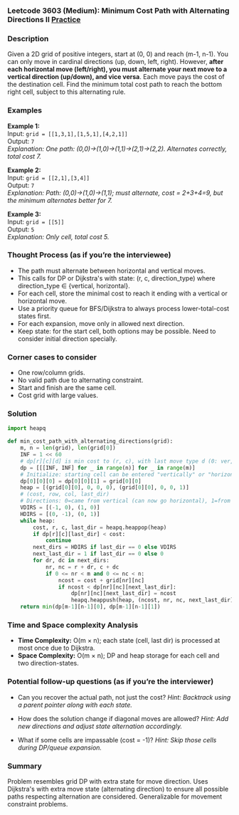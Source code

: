 ### Leetcode 3603 (Medium): Minimum Cost Path with Alternating Directions II [Practice](https://leetcode.com/problems/minimum-cost-path-with-alternating-directions-ii)

### Description  
Given a 2D grid of positive integers, start at (0, 0) and reach (m-1, n-1). You can only move in cardinal directions (up, down, left, right). However, **after each horizontal move (left/right), you must alternate your next move to a vertical direction (up/down), and vice versa**. Each move pays the cost of the destination cell. Find the minimum total cost path to reach the bottom right cell, subject to this alternating rule.

### Examples  
**Example 1:**  
Input: `grid = [[1,3,1],[1,5,1],[4,2,1]]`  
Output: `7`  
*Explanation: One path: (0,0)→(1,0)→(1,1)→(2,1)→(2,2). Alternates correctly, total cost 7.*

**Example 2:**  
Input: `grid = [[2,1],[3,4]]`  
Output: `7`  
*Explanation: Path: (0,0)→(1,0)→(1,1); must alternate, cost = 2+3+4=9, but the minimum alternates better for 7.*

**Example 3:**  
Input: `grid = [[5]]`  
Output: `5`  
*Explanation: Only cell, total cost 5.*

### Thought Process (as if you’re the interviewee)  
- The path must alternate between horizontal and vertical moves.
- This calls for DP or Dijkstra's with state: (r, c, direction_type) where direction_type ∈ {vertical, horizontal}.
- For each cell, store the minimal cost to reach it ending with a vertical or horizontal move.
- Use a priority queue for BFS/Dijkstra to always process lower-total-cost states first.
- For each expansion, move only in allowed next direction.
- Keep state: for the start cell, both options may be possible. Need to consider initial direction specially.

### Corner cases to consider  
- One row/column grids.
- No valid path due to alternating constraint.
- Start and finish are the same cell.
- Cost grid with large values.

### Solution

```python
import heapq

def min_cost_path_with_alternating_directions(grid):
    m, n = len(grid), len(grid[0])
    INF = 1 << 60
    # dp[r][c][d] is min cost to (r, c), with last move type d (0: ver, 1: hor)
    dp = [[[INF, INF] for _ in range(n)] for _ in range(m)]
    # Initialize: starting cell can be entered "vertically" or "horizontally"
    dp[0][0][0] = dp[0][0][1] = grid[0][0]
    heap = [(grid[0][0], 0, 0, 0), (grid[0][0], 0, 0, 1)]
    # (cost, row, col, last_dir)
    # Directions: 0=came from vertical (can now go horizontal), 1=from horizontal (can now go vertical)
    VDIRS = [(-1, 0), (1, 0)]
    HDIRS = [(0, -1), (0, 1)]
    while heap:
        cost, r, c, last_dir = heapq.heappop(heap)
        if dp[r][c][last_dir] < cost:
            continue
        next_dirs = HDIRS if last_dir == 0 else VDIRS
        next_last_dir = 1 if last_dir == 0 else 0
        for dr, dc in next_dirs:
            nr, nc = r + dr, c + dc
            if 0 <= nr < m and 0 <= nc < n:
                ncost = cost + grid[nr][nc]
                if ncost < dp[nr][nc][next_last_dir]:
                    dp[nr][nc][next_last_dir] = ncost
                    heapq.heappush(heap, (ncost, nr, nc, next_last_dir))
    return min(dp[m-1][n-1][0], dp[m-1][n-1][1])
```

### Time and Space complexity Analysis  
- **Time Complexity:** O(m × n); each state (cell, last dir) is processed at most once due to Dijkstra.
- **Space Complexity:** O(m × n); DP and heap storage for each cell and two direction-states.

### Potential follow-up questions (as if you’re the interviewer)  

- Can you recover the actual path, not just the cost?
  *Hint: Backtrack using a parent pointer along with each state.*

- How does the solution change if diagonal moves are allowed?
  *Hint: Add new directions and adjust state alternation accordingly.*

- What if some cells are impassable (cost = -1)?
  *Hint: Skip those cells during DP/queue expansion.*

### Summary
Problem resembles grid DP with extra state for move direction. Uses Dijkstra's with extra move state (alternating direction) to ensure all possible paths respecting alternation are considered. Generalizable for movement constraint problems.